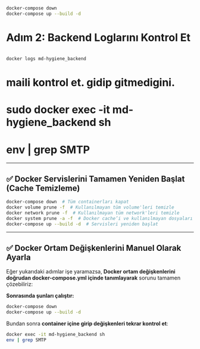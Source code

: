 ## 

```bash 
docker-compose down
docker-compose up --build -d

```

# Adım 2: Backend Loglarını Kontrol Et

```bash

docker logs md-hygiene_backend

```

# maili kontrol et. gidip gitmedigini. 
# sudo docker exec -it md-hygiene_backend sh
# env | grep SMTP

---
## **✅ Docker Servislerini Tamamen Yeniden Başlat (Cache Temizleme)**

```bash
docker-compose down  # Tüm containerları kapat
docker volume prune -f  # Kullanılmayan tüm volume'leri temizle
docker network prune -f  # Kullanılmayan tüm network'leri temizle
docker system prune -a -f  # Docker cache’i ve kullanılmayan dosyaları temizle
docker-compose up --build -d  # Servisleri yeniden başlat
```
---
## **✅ Docker Ortam Değişkenlerini Manuel Olarak Ayarla**
Eğer yukarıdaki adımlar işe yaramazsa, **Docker ortam değişkenlerini doğrudan docker-compose.yml içinde tanımlayarak** sorunu tamamen çözebiliriz:

**Sonrasında şunları çalıştır:**
```bash
docker-compose down
docker-compose up --build -d
```

Bundan sonra **container içine girip değişkenleri tekrar kontrol et**:
```bash
docker exec -it md-hygiene_backend sh
env | grep SMTP
```


